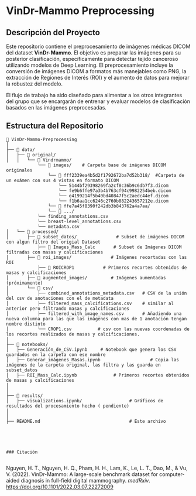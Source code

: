# VinDr-Mammo Preprocessing

## Descripción del Proyecto

Este repositorio contiene el preprocesamiento de imágenes médicas DICOM del dataset **VinDr-Mammo**. El objetivo es preparar las imágenes para su posterior clasificación, específicamente para detectar tejido canceroso utilizando modelos de Deep Learning. El preprocesamiento incluye la conversión de imágenes DICOM a formatos más manejables como PNG, la extracción de Regiones de Interés (ROI) y el aumento de datos para mejorar la robustez del modelo.

El flujo de trabajo ha sido diseñado para alimentar a los otros integrantes del grupo que se encargarán de entrenar y evaluar modelos de clasificación basados en las imágenes preprocesadas.

## Estructura del Repositorio

```plaintext
📂 VinDr-Mammo-Preprocessing
│
├── 📂 data/
│   ├── 📂 original/
│   │   └── 📂 Vindrmammo/
            └── 📂 images/    # Carpeta base de imágenes DICOM originales
                └── 📂 fff2339ea4b5d2f1792672ba7d52b318/  #Carpeta de un exámen con sus 4 vistas en formato DICOM 
                    └── 5144bf29398269fa2cf8c36b9c6db7f3.dicom
                    └── fe9b6ffe97a3b4b763cf94c9982254beb.dicom
                    └── e4199214f5b40bd40847f5c2aedc44ef.dicom
                    └── f1b6aa1cc6246c2760b882243657212e.dicom
                └── 📂 ffe7a45f8390f242db3b843762a4a7aa/
                └── 📂 .../
            └── finding_annotations.csv 
            └── breast-level_annotations.csv
            └── metadata.csv                
│   └── 📂 processed/
│       ├── 📂 subset_datos/               # Subset de imágenes DICOM con algun filtro del origial Dataset
            ├── 📂 Images_Mass_Calc       # Subset de Imágenes DICOM filtradas con masas y calcificaciones
│       ├── 📂 roi_images/               # Imágenes recortadas con las ROI
            ├── 📂 ROICROP1           # Primeros recortes obtenidos de masas y calcificaciones
│       ├── 📂 augmented_images/         # Imágenes aumentadas (próximamente)
│       └── 📂 csv/
│           ├── combined_annotations_metadata.csv   # CSV de la unión del csv de anotaciones con el de metadata
│           ├── filtered_mass_calcifications.csv    # similar al anterior pero filtrando masas y calcificaciones
│           ├── filtered_with_image_names.csv       # Añadiendo una nueva columna para las que las imágenes con mas de 1 anotación tengan nombre distinto
│           └── CROP1.csv          # csv con las nuevas coordenadas de los recortes realizados de masas y calcificaciones.
│
├── 📂 notebooks/
│   ├── Generación_de_CSV.ipynb     # Notebook que genera los CSV guardados en la carpeta con ese nombre
│   ├── Generar_imágenes_Masas.ipynb                   # Copia las imágenes de la carpeta original, las filtra y las guarda en subset_datos
│   ├── ROI_Mass_Calc.ipynb              # Primeros recortes obtenidos de masas y calcificaciones
│ 
│
├── 📂 results/
│   ├── visualizations.ipynb/                  # Gráficos de resultados del procesamiento hecho ( pendiente)
│   
│
├── README.md                                  # Este archivo





### Citación


```
Nguyen, H. T., Nguyen, H. Q., Pham, H. H., Lam, K., Le, L. T., Dao, M., & Vu, V. (2022). VinDr-Mammo: A large-scale benchmark dataset for computer-aided diagnosis in full-field digital mammography. *medRxiv*. https://doi.org/10.1101/2022.03.07.22272009
```

